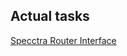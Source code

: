## Actual tasks

[Specctra Router Interface](https://groups.io/g/freepcb/topic/dsn_for_autorouter/84364636)
